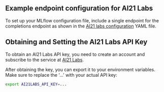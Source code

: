 ## Example endpoint configuration for AI21 Labs

To set up your MLflow configuration file, include a single endpoint for the completions endpoint as shown in the [AI21 labs configuration](config.yaml) YAML file.

## Obtaining and Setting the AI21 Labs API Key

To obtain an AI21 Labs API key, you need to create an account and subscribe to the service at [AI21 Labs](https://studio.ai21.com/account/api-key?source=docs).

After obtaining the key, you can export it to your environment variables. Make sure to replace the '...' with your actual API key:

```sh
export AI21LABS_API_KEY=...
```
